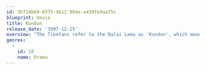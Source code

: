 ```yaml
---
id: 3bf14bb9-0375-4b12-984e-a430fe9aa75c
blueprint: movie
title: Kundun
release_date: '1997-12-25'
overview: "The Tibetans refer to the Dalai Lama as 'Kundun', which means 'The Presence'. He was forced to escape from his native home, Tibet, when communist China invaded and enforced an oppressive regime upon the peaceful nation. The Dalai Lama escaped to India in 1959 and has been living in exile in Dharamsala ever since."
genres:
  -
    id: 18
    name: Drama
---
```

